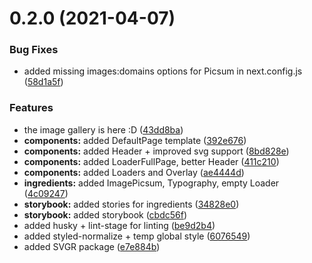 # 0.2.0 (2021-04-07)


### Bug Fixes

* added missing images:domains options for Picsum in next.config.js ([58d1a5f](https://github.com/trevonerd/image-gallery/commit/58d1a5f214bba3107eb167ce05c63ccdc4c2d33e))


### Features

* the image gallery is here :D ([43dd8ba](https://github.com/trevonerd/image-gallery/commit/43dd8baf647a00d58c2eabd3cd6570fecfd165a2))
* **components:** added DefaultPage template ([392e676](https://github.com/trevonerd/image-gallery/commit/392e676bed44ebc7c7995b47158ee476a6997717))
* **components:** added Header + improved svg support ([8bd828e](https://github.com/trevonerd/image-gallery/commit/8bd828e2556a441d14c86138c9ce83d808b39e89))
* **components:** added LoaderFullPage, better Header ([411c210](https://github.com/trevonerd/image-gallery/commit/411c2108779b0132a0f85ba338f2a67bffab3be4))
* **components:** added Loaders and Overlay ([ae4444d](https://github.com/trevonerd/image-gallery/commit/ae4444d911926bcc6a54771c56725d9ce1755591))
* **ingredients:** added ImagePicsum, Typography, empty Loader ([4c09247](https://github.com/trevonerd/image-gallery/commit/4c09247cc8ced59fcbe89d70a530a3e8796d4af2))
* **storybook:** added stories for ingredients ([34828e0](https://github.com/trevonerd/image-gallery/commit/34828e02bc69dab22ccafe30678819bc5a4988b8))
* **storybook:** added storybook ([cbdc56f](https://github.com/trevonerd/image-gallery/commit/cbdc56f012a80514dda304607eeec581a34cbf0b))
* added husky + lint-stage for linting ([be9d2b4](https://github.com/trevonerd/image-gallery/commit/be9d2b4df927f9082b4b7d1c13aa7e5a831733e1))
* added styled-normalize + temp global style ([6076549](https://github.com/trevonerd/image-gallery/commit/60765495efc3eabca448ff31cc381cf33097780f))
* added SVGR package ([e7e884b](https://github.com/trevonerd/image-gallery/commit/e7e884b5cfc10d30165a0249cccba5be087c7131))

